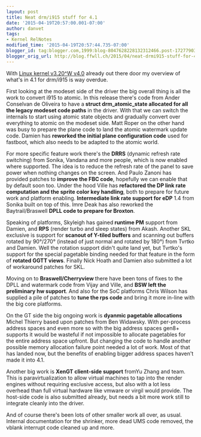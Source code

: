 ```yaml
---
layout: post
title: Neat drm/i915 stuff for 4.1
date: '2015-04-19T20:57:00.001-07:00'
author: danvet
tags:
- Kernel RelNotes
modified_time: '2015-04-19T20:57:44.735-07:00'
blogger_id: tag:blogger.com,1999:blog-8047628228132312466.post-1727790391245288063
blogger_orig_url: http://blog.ffwll.ch/2015/04/neat-drmi915-stuff-for-41.html
---
```


With <a href="http://blog.ffwll.ch/2015/02/neat-drmi915-stuff-for-320.html">Linux kernel v3.20^W v4.0</a> already out there door my overview of what's in 4.1 for drm/i915 is way overdue.

<a name='more'></a>

First looking at the modeset side of the driver the big overall thing is all the work to convert i915 to atomic. In this release there's code from Ander Conselvan de Oliveira to have a<b> struct drm_atomic_state allocated for all the legacy modeset code paths</b> in the driver. With that we can switch the internals to start using atomic state objects and gradually convert over everything to atomic on the modeset side. Matt Roper on the other hand was busy to prepare the plane code to land the atomic watermark update code. Damien has <b>reworked the initial plane configuration code</b> used for fastboot, which also needs to be adapted to the atomic world.





For more specific feature work there's the <b>DRRS</b> (dynamic refresh rate switching) from Sonika, Vandana and more people, which is now enabled where supported. The idea is to reduce the refresh rate of the panel to save power when nothing changes on the screen. And Paulo Zanoni has provided patches to <b>improve the FBC code</b>, hopefully we can enable that by default soon too. Under the hood Ville has <b>refactored the DP link rate computation and the sprite color key handling</b>, both to prepare for future work and platform enabling. <b>Intermediate link rate support for eDP</b> 1.4 from Sonika built on top of this. Imre Deak has also reworked the Baytrail/Braswell <b>DPLL code to prepare for Broxton</b>.



Speaking of platforms, Skyleigh has gained<b> runtime PM</b> support from Damien, and <b>RPS</b> (render turbo and sleep states) from Akash. Another SKL exclusive is support for <b>scanout of Y-tiled buffers</b> and scanning out buffers rotated by 90°/270° (instead of just normal and rotated by 180°) from Tvrtko and Damien. Well the rotation support didn't quite land yet, but Tvrtko's support for the special pagetable binding needed for that feature in the form of <b>rotated GGTT views</b>. Finally Nick Hoath and Damien also submitted a lot of workaround patches for SKL.



Moving on to <b>Braswell/Cherryview </b>there have been tons of fixes to the DPLL and watermark code from Vijay and Ville, and <b>BSW left the preliminary hw support</b>. And also for the SoC platforms Chris Wilson has supplied a pile of patches to <b>tune the rps code</b> and bring it more in-line with the big core platforms.



On the GT side the big ongoing work is <b>dyanmic pagetable allocations</b> Michel Thierry based upon patches from Ben Widawsky. With per-process address spaces and even more so with the big address spaces gen8+ supports it would be wasteful if not impossible to allocate pagetables for the entire address space upfront. But changing the code to handle another possible memory allocation failure point needed a lot of work. Most of that has landed now, but the benefits of enabling bigger address spaces haven't made it into 4.1.



Another big work is <b>XenGT client-side support</b> fromYu Zhang and team. This is paravirtualization to allow virtual machines to tap into the render engines without requiring exclusive access, but also with a lot less overhead than full virtual hardware like vmware or virgil would provide. The host-side code is also submitted already, but needs a bit more work still to integrate cleanly into the driver.



And of course there's been lots of other smaller work all over, as usual. Internal documentation for the shrinker, more dead UMS code removed, the vblank interrupt code cleaned up and more.